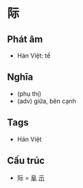 # 际

## Phát âm
* Hán Việt: tế

## Nghĩa
* (phụ thị)
* (adv) giữa, bên cạnh

## Tags
* Hán Việt

## Cấu trúc
* 际 = [阜](阜.md) [示](示.md)

<script>window.HANZI_FIELD='际';</script>